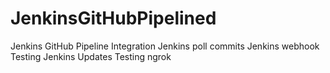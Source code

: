 # JenkinsGitHubPipelined
Jenkins GitHub Pipeline Integration
Jenkins poll commits
Jenkins webhook
Testing Jenkins Updates
Testing ngrok
